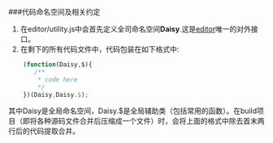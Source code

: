 ###代码命名空间及相关约定
1. 在editor/utility.js中会首先定义全司命名空间**Daisy**.这是[editor](http://editor.xiaoge.me)唯一的对外接口。
2. 在剩下的所有代码文件中，代码包装在如下格式中:  

```javascript
    (function(Daisy,$){  
       /**  
     	* code here  
        */  
    })(Daisy,Daisy.$);  
```
 其中Daisy是全局命名空间，Daisy.$是全局辅助类（包括常用的函数）。在build项目（即将各种源码文件合并后压缩成一个文件）时，会将上面的格式中除去首末两行后的代码提取合并。